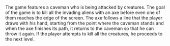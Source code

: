 The game features a caveman who is being attacked by creatures. The goal of the game is to kill all the invading aliens with
an axe before even one of them reaches the edge of the screen. The axe follows a line that the player draws with his hand,
starting from the point where the caveman stands and when the axe finishes its path, it returns to the caveman so that he can
throw it again. If the player attempts to kill all the creatures, he proceeds to the next level.
